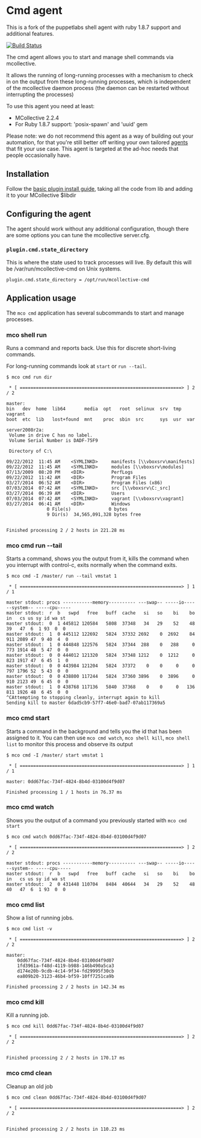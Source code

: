 # Cmd agent

This is a fork of the puppetlabs shell agent with ruby 1.8.7 support and
additional features.

[![Build Status](https://travis-ci.org/swisscom/mcollective-cmd-agent.png?branch=master)](https://travis-ci.org/swisscom/mcollective-cmd-agent)

The cmd agent allows you to start and manage shell commands via
mcollective.

It allows the running of long-running processes with a mechanism to check in
on the output from these long-running processes, which is independent of the
mcollective daemon process (the daemon can be restarted without interrupting
the processes)

To use this agent you need at least:

* MCollective 2.2.4
* For Ruby 1.8.7 support: 'posix-spawn' and 'uuid' gem

Please note: we do not recommend this agent as a way of building out your
automation, for that you're still better off writing your own tailored
[agents][writing-agents] that fit your use case.  This agent is targeted
at the ad-hoc needs that people occasionally have.

[writing-agents]: http://docs.puppetlabs.com/mcollective/simplerpc/agents.html

## Installation

Follow the [basic plugin install guide][install guide], taking all
the code from lib and adding it to your MCollective $libdir

[install guide]: http://projects.puppetlabs.com/projects/mcollective-plugins/wiki/InstalingPlugins


## Configuring the agent

The agent should work without any additional configuration, though there are
some options you can tune the mcollective server.cfg.

### `plugin.cmd.state_directory`

This is where the state used to track processes will live.  By default this
will be /var/run/mcollective-cmd on Unix systems.

```
plugin.cmd.state_directory = /opt/run/mcollective-cmd
```


## Application usage

The `mco cmd` application has several subcommands to start and manage
processes.

### mco shell run

Runs a command and reports back.  Use this for discrete short-living commands.

For long-running commands look at `start` or `run --tail`.

```
$ mco cmd run dir

 * [ ============================================================> ] 2 / 2

master:
bin   dev  home  lib64       media  opt   root  selinux  srv  tmp  vagrant
boot  etc  lib   lost+found  mnt    proc  sbin  src      sys  usr  var

server2008r2a:
 Volume in drive C has no label.
 Volume Serial Number is DADF-75F9

 Directory of C:\

09/22/2012  11:45 AM    <SYMLINKD>     manifests [\\vboxsrv\manifests]
09/22/2012  11:45 AM    <SYMLINKD>     modules [\\vboxsrv\modules]
07/13/2009  08:20 PM    <DIR>          PerfLogs
09/22/2012  11:42 AM    <DIR>          Program Files
03/27/2014  06:52 AM    <DIR>          Program Files (x86)
07/03/2014  07:42 AM    <SYMLINKD>     src [\\vboxsrv\C:_src]
03/27/2014  06:39 AM    <DIR>          Users
07/03/2014  07:42 AM    <SYMLINKD>     vagrant [\\vboxsrv\vagrant]
03/27/2014  06:41 AM    <DIR>          Windows
               0 File(s)              0 bytes
               9 Dir(s)  34,565,091,328 bytes free


Finished processing 2 / 2 hosts in 221.28 ms
```

### mco cmd run --tail

Starts a command, shows you the output from it, kills the command when you
interrupt with control-c, exits normally when the command exits.

```
$ mco cmd -I /master/ run --tail vmstat 1

 * [ ============================================================> ] 1 / 1

master stdout: procs -----------memory---------- ---swap-- -----io---- --system-- -----cpu-----
master stdout:  r  b   swpd   free   buff  cache   si   so    bi    bo   in   cs us sy id wa st
master stdout:  0  1 445812 120584   5808  37348   34   29    52    48   39   47  6  1 93  0  0
master stdout:  1  0 445112 122692   5824  37332 2692    0  2692    84  911 2089 47  9 40  4  0
master stdout:  1  0 444848 122576   5824  37344  288    0   288     0  773 1914 48  5 47  0  0
master stdout:  0  0 444012 121320   5824  37348 1212    0  1212     0  823 1917 47  6 45  1  0
master stdout:  0  0 443984 121204   5824  37372    0    0     0     0  797 1796 52  5 43  0  0
master stdout:  0  0 438800 117244   5824  37360 3896    0  3896     0  910 2123 49  6 45  0  0
master stdout:  1  0 438768 117136   5840  37368    0    0     0   136  811 1926 48  6 45  0  0
^CAttempting to stopping cleanly, interrupt again to kill
Sending kill to master 6dad5cb9-57f7-46e0-bad7-07ab117369a5
```


### mco cmd start

Starts a command in the background and tells you the id that has been assigned
to it.  You can then use `mco cmd watch`, `mco shell kill`, `mco shell list`
to monitor this process and observe its output

```
$ mco cmd -I /master/ start vmstat 1

 * [ ============================================================> ] 1 / 1

master: 0dd67fac-734f-4824-8b4d-03100d4f9d07

Finished processing 1 / 1 hosts in 76.37 ms
```


### mco cmd watch

Shows you the output of a command you previously started with `mco cmd start`

```
$ mco cmd watch 0dd67fac-734f-4824-8b4d-03100d4f9d07

 * [ ============================================================> ] 2 / 2

master stdout: procs -----------memory---------- ---swap-- -----io---- --system-- -----cpu-----
master stdout:  r  b   swpd   free   buff  cache   si   so    bi    bo   in   cs us sy id wa st
master stdout:  2  0 431448 110704   8484  40644   34   29    52    48   40   47  6  1 93  0  0
```

### mco cmd list

Show a list of running jobs.

```
$ mco cmd list -v

 * [ ============================================================> ] 2 / 2

master:
    0dd67fac-734f-4824-8b4d-03100d4f9d07
    1fd3961a-f48d-4119-b988-146b490a5ca3
    d174e20b-9cdb-4c14-9f34-fd29995f30cb
    ea809b20-3123-46b4-bf59-10ff7251ca9b

Finished processing 2 / 2 hosts in 142.34 ms
```

### mco cmd kill

Kill a running job.

```
$ mco cmd kill 0dd67fac-734f-4824-8b4d-03100d4f9d07

 * [ ============================================================> ] 2 / 2


Finished processing 2 / 2 hosts in 170.17 ms
```

### mco cmd clean

Cleanup an old job

```
$ mco cmd clean 0dd67fac-734f-4824-8b4d-03100d4f9d07

 * [ ============================================================> ] 2 / 2


Finished processing 2 / 2 hosts in 110.23 ms
```



